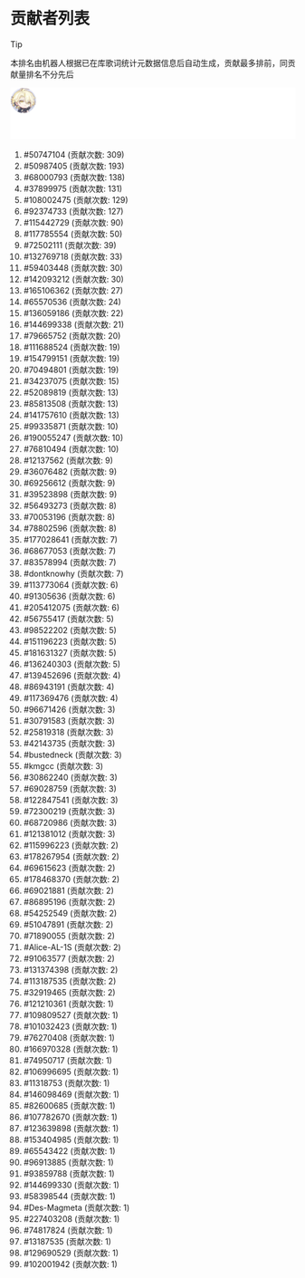 # 贡献者列表

> [!TIP]
> 本排名由机器人根据已在库歌词统计元数据信息后自动生成，贡献最多排前，同贡献量排名不分先后

![贡献者头像画廊](./CONTRIBUTORS.svg)

1. #50747104 (贡献次数: 309)
2. #50987405 (贡献次数: 193)
3. #68000793 (贡献次数: 138)
4. #37899975 (贡献次数: 131)
5. #108002475 (贡献次数: 129)
6. #92374733 (贡献次数: 127)
7. #115442729 (贡献次数: 90)
8. #117785554 (贡献次数: 50)
9. #72502111 (贡献次数: 39)
10. #132769718 (贡献次数: 33)
11. #59403448 (贡献次数: 30)
12. #142093212 (贡献次数: 30)
13. #165106362 (贡献次数: 27)
14. #65570536 (贡献次数: 24)
15. #136059186 (贡献次数: 22)
16. #144699338 (贡献次数: 21)
17. #79665752 (贡献次数: 20)
18. #111688524 (贡献次数: 19)
19. #154799151 (贡献次数: 19)
20. #70494801 (贡献次数: 19)
21. #34237075 (贡献次数: 15)
22. #52089819 (贡献次数: 13)
23. #85813508 (贡献次数: 13)
24. #141757610 (贡献次数: 13)
25. #99335871 (贡献次数: 10)
26. #190055247 (贡献次数: 10)
27. #76810494 (贡献次数: 10)
28. #12137562 (贡献次数: 9)
29. #36076482 (贡献次数: 9)
30. #69256612 (贡献次数: 9)
31. #39523898 (贡献次数: 9)
32. #56493273 (贡献次数: 8)
33. #70053196 (贡献次数: 8)
34. #78802596 (贡献次数: 8)
35. #177028641 (贡献次数: 7)
36. #68677053 (贡献次数: 7)
37. #83578994 (贡献次数: 7)
38. #dontknowhy (贡献次数: 7)
39. #113773064 (贡献次数: 6)
40. #91305636 (贡献次数: 6)
41. #205412075 (贡献次数: 6)
42. #56755417 (贡献次数: 5)
43. #98522202 (贡献次数: 5)
44. #151196223 (贡献次数: 5)
45. #181631327 (贡献次数: 5)
46. #136240303 (贡献次数: 5)
47. #139452696 (贡献次数: 4)
48. #86943191 (贡献次数: 4)
49. #117369476 (贡献次数: 4)
50. #96671426 (贡献次数: 3)
51. #30791583 (贡献次数: 3)
52. #25819318 (贡献次数: 3)
53. #42143735 (贡献次数: 3)
54. #bustedneck (贡献次数: 3)
55. #kmgcc (贡献次数: 3)
56. #30862240 (贡献次数: 3)
57. #69028759 (贡献次数: 3)
58. #122847541 (贡献次数: 3)
59. #72300219 (贡献次数: 3)
60. #68720986 (贡献次数: 3)
61. #121381012 (贡献次数: 3)
62. #115996223 (贡献次数: 2)
63. #178267954 (贡献次数: 2)
64. #69615623 (贡献次数: 2)
65. #178468370 (贡献次数: 2)
66. #69021881 (贡献次数: 2)
67. #86895196 (贡献次数: 2)
68. #54252549 (贡献次数: 2)
69. #51047891 (贡献次数: 2)
70. #71890055 (贡献次数: 2)
71. #Alice-AL-1S (贡献次数: 2)
72. #91063577 (贡献次数: 2)
73. #131374398 (贡献次数: 2)
74. #113187535 (贡献次数: 2)
75. #32919465 (贡献次数: 2)
76. #121210361 (贡献次数: 1)
77. #109809527 (贡献次数: 1)
78. #101032423 (贡献次数: 1)
79. #76270408 (贡献次数: 1)
80. #166970328 (贡献次数: 1)
81. #74950717 (贡献次数: 1)
82. #106996695 (贡献次数: 1)
83. #11318753 (贡献次数: 1)
84. #146098469 (贡献次数: 1)
85. #82600685 (贡献次数: 1)
86. #107782670 (贡献次数: 1)
87. #123639898 (贡献次数: 1)
88. #153404985 (贡献次数: 1)
89. #65543422 (贡献次数: 1)
90. #96913885 (贡献次数: 1)
91. #93859788 (贡献次数: 1)
92. #144699330 (贡献次数: 1)
93. #58398544 (贡献次数: 1)
94. #Des-Magmeta (贡献次数: 1)
95. #227403208 (贡献次数: 1)
96. #74817824 (贡献次数: 1)
97. #13187535 (贡献次数: 1)
98. #129690529 (贡献次数: 1)
99. #102001942 (贡献次数: 1)
